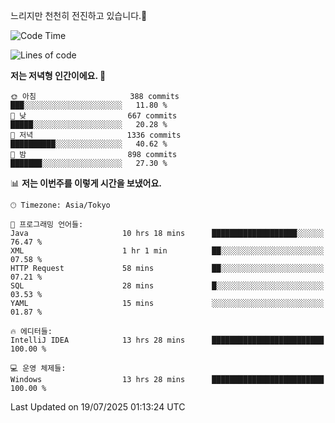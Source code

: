 느리지만 천천히 전진하고 있습니다.🐢

<!--START_SECTION:waka-->
![Code Time](http://img.shields.io/badge/Code%20Time-1%2C651%20hrs%2031%20mins-blue)

![Lines of code](https://img.shields.io/badge/%EC%A0%80%EB%8A%94%20%EC%97%AC%ED%83%9C%EA%B9%8C%EC%A7%80%20-925.5%20thousand%20%EC%A4%84%EC%9D%98%20%EC%BD%94%EB%93%9C%EB%A5%BC%20%EC%9E%91%EC%84%B1%ED%96%88%EC%96%B4%EC%9A%94.-blue)

**저는 저녁형 인간이에요. 🦉** 

```text
🌞 아침                     388 commits         ███░░░░░░░░░░░░░░░░░░░░░░   11.80 % 
🌆 낮　                     667 commits         █████░░░░░░░░░░░░░░░░░░░░   20.28 % 
🌃 저녁                     1336 commits        ██████████░░░░░░░░░░░░░░░   40.62 % 
🌙 밤　                     898 commits         ███████░░░░░░░░░░░░░░░░░░   27.30 % 
```


📊 **저는 이번주를 이렇게 시간을 보냈어요.** 

```text
🕑︎ Timezone: Asia/Tokyo

💬 프로그래밍 언어들: 
Java                     10 hrs 18 mins      ███████████████████░░░░░░   76.47 % 
XML                      1 hr 1 min          ██░░░░░░░░░░░░░░░░░░░░░░░   07.58 % 
HTTP Request             58 mins             ██░░░░░░░░░░░░░░░░░░░░░░░   07.21 % 
SQL                      28 mins             █░░░░░░░░░░░░░░░░░░░░░░░░   03.53 % 
YAML                     15 mins             ░░░░░░░░░░░░░░░░░░░░░░░░░   01.87 % 

🔥 에디터들: 
IntelliJ IDEA            13 hrs 28 mins      █████████████████████████   100.00 % 

💻 운영 체제들: 
Windows                  13 hrs 28 mins      █████████████████████████   100.00 % 
```


 Last Updated on 19/07/2025 01:13:24 UTC
<!--END_SECTION:waka-->
